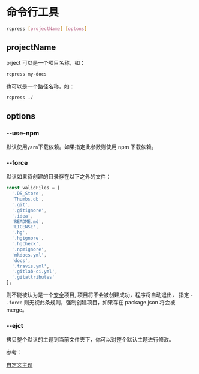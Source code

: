# 命令行工具

```bash
rcpress [projectName] [optons]
```

## projectName

prject 可以是一个项目名称，如：

```bash
rcpress my-docs
```

也可以是一个路径名称，如：

```bash
rcpress ./
```

## options

### --use-npm

默认使用`yarn`下载依赖。如果指定此参数则使用 npm 下载依赖。

### --force

默认如果待创建的目录存在以下之外的文件：

```js
const validFiles = [
  '.DS_Store',
  'Thumbs.db',
  '.git',
  '.gitignore',
  '.idea',
  'README.md',
  'LICENSE',
  '.hg',
  '.hgignore',
  '.hgcheck',
  '.npmignore',
  'mkdocs.yml',
  'docs',
  '.travis.yml',
  '.gitlab-ci.yml',
  '.gitattributes'
];
```

则不能被认为是一个[安全](https://github.com/facebook/create-react-app/blob/30fc0bf5ed566d9b42194d56541d278013d7928c/packages/create-react-app/createReactApp.js#L791)项目, 项目将不会被创建成功，程序将自动退出， 指定 `--force` 则无视此条规则，强制创建项目，如果存在 package.json 将会被 merge。

### --ejct

拷贝整个默认的主题到当前文件夹下，你可以对整个默认主题进行修改。

参考：

[自定义主题](./theme)
